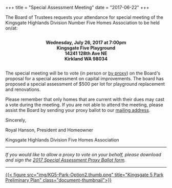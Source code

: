 +++
title = "Special Assessment Meeting"
date = "2017-06-22"
+++

The Board of Trustees requests your attendance for special meeting of the Kingsgate Highlands Division Number Five Homes Association to be held on/at:
 
<div style="text-align: center; font-weight: bold; margin-top: 2em; margin-bottom: 2em;">
    Wednesday, July 26, 2017 at 7:00pm<br />
    Kingsgate Five Playground<br />
    14241 128th Ave NE<br />
    Kirkland WA 98034<br />
</div>

The special meeting will be to vote (in person or [by proxy](/pdf/2017-KG5-Special-Assessment-Proxy.pdf)) on the Board's proposal for a special assessment on capital improvements. The board has proposed a special assessment of $500 per lot for playground replacement and renovations.
 
Please remember that only homes that are current with their dues may cast a vote during the meeting. If you are not able to attend the meeting, please assist the Board by sending your proxy ballot to our [mailing address](/contact/).
 
Sincerely,
 
Royal Hanson, President and Homeowner

Kingsgate Highlands Division Five Homes Association

<hr />

*If you would like to allow a proxy to vote on your behalf, please download and sign the [2017 Special Assessment Proxy Ballot form](/pdf/2017-KG5-Special-Assessment-Proxy.pdf).*

<hr />

[{{< figure src="img/KG5-Park-Option2.thumb.png" title="Kingsgate 5 Park Preliminary Plan" class="document-thumbnail">}}](../pdf/KG5-Park-Option2.pdf)

